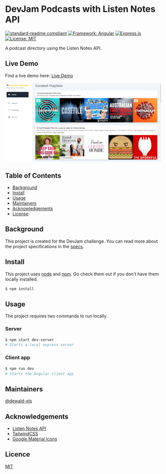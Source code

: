 # DevJam Podcasts with Listen Notes API

[![standard-readme compliant](https://img.shields.io/badge/readme-standard-green.svg?style=flat&logo=markdown)](https://github.com/RichardLitt/standard-readme)
[![Framework: Angular](https://img.shields.io/badge/-Angluar-red?style=flat&logo=angular)](https://angular.io/)
[![Express.js](https://img.shields.io/badge/express.js-green.svg)](https://expressjs.com/)
[![License: MIT](https://img.shields.io/badge/License-MIT-green.svg)](https://opensource.org/licenses/MIT)

A podcast directory using the Listen Notes API.

## Live Demo

Find a live demo here: [Live Demo](#coming-soon)

![DevJam Podcast](./podcast-screenshot.png)

## Table of Contents

- [Background](#background)
- [Install](#install)
- [Usage](#usage)
- [Maintainers](#maintainers)
- [Acknowledgements](#acknowledgements)
- [License](#license)

## Background

This project is created for the DevJam challenge. 
You can read more about the project specifications in the [specs](./SPEC.md).

## Install

This project uses [node](http://nodejs.org) and [npm](https://npmjs.com). Go check them out if you don't have them locally installed.

```sh
$ npm install
```

## Usage

The project requires two commands to run locally. 

### Server

```sh
$ npm start dev-server
# Starts a local express server
```

### Client app

```sh
$ npm run dev
# Starts the Angular client app
```

## Maintainers

[@dewald-els](https://github.com/dewald-els)

## Acknowledgements

- [Listen Notes API](https://www.listennotes.com/api/docs/)
- [TailwindCSS](https://tailwindcss.com/)
- [Google Material Icons](https://developers.google.com/fonts/docs/material_icons)

## Licence

[MIT](./LICENSE.md)
